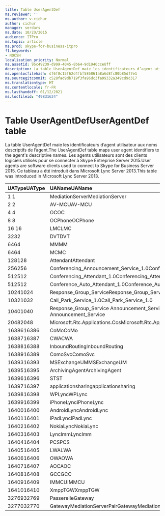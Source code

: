 ```yaml
---
title: Table UserAgentDef
ms.reviewer: ''
ms.author: v-cichur
author: cichur
manager: serdars
ms.date: 10/20/2015
audience: ITPro
ms.topic: article
ms.prod: skype-for-business-itpro
f1.keywords:
- NOCSH
localization_priority: Normal
ms.assetid: 96c49239-d999-4045-8b64-9d1940cce8ff
description: La table UserAgentDef maie les identificateurs d’agent utilisateur aux noms descriptifs de l’agent. Les agents utilisateurs sont des clients logiciels utilisés pour se connecter à Skype Entreprise Server 2015. Ce tableau a été introduit dans Microsoft Lync Server 2013.
ms.openlocfilehash: df6f0c15f62d4fbf586861a8a6d8fc80b85df7e1
ms.sourcegitcommit: c528fad9db719f3fa96dc3fa99332a349cd9d317
ms.translationtype: MT
ms.contentlocale: fr-FR
ms.lasthandoff: 01/12/2021
ms.locfileid: "49831624"
---
```

# <a name="useragentdef-table"></a><span data-ttu-id="6402b-105">Table UserAgentDef</span><span class="sxs-lookup"><span data-stu-id="6402b-105">UserAgentDef table</span></span>
 
<span data-ttu-id="6402b-106">La table UserAgentDef maie les identificateurs d’agent utilisateur aux noms descriptifs de l’agent.</span><span class="sxs-lookup"><span data-stu-id="6402b-106">The UserAgentDef table maps user agent identifiers to the agent's descriptive names.</span></span> <span data-ttu-id="6402b-107">Les agents utilisateurs sont des clients logiciels utilisés pour se connecter à Skype Entreprise Server 2015.</span><span class="sxs-lookup"><span data-stu-id="6402b-107">User agents are software clients used to connect to Skype for Business Server 2015.</span></span> <span data-ttu-id="6402b-108">Ce tableau a été introduit dans Microsoft Lync Server 2013.</span><span class="sxs-lookup"><span data-stu-id="6402b-108">This table was introduced in Microsoft Lync Server 2013.</span></span>
  
|<span data-ttu-id="6402b-109">**UAType**</span><span class="sxs-lookup"><span data-stu-id="6402b-109">**UAType**</span></span>|<span data-ttu-id="6402b-110">**UAName**</span><span class="sxs-lookup"><span data-stu-id="6402b-110">**UAName**</span></span>|<span data-ttu-id="6402b-111">**UACategory**</span><span class="sxs-lookup"><span data-stu-id="6402b-111">**UACategory**</span></span>|
|:-----|:-----|:-----|
|<span data-ttu-id="6402b-112">1 </span><span class="sxs-lookup"><span data-stu-id="6402b-112">1</span></span>  <br/> |<span data-ttu-id="6402b-113">MediationServer</span><span class="sxs-lookup"><span data-stu-id="6402b-113">MediationServer</span></span>  <br/> |<span data-ttu-id="6402b-114">MediationServer</span><span class="sxs-lookup"><span data-stu-id="6402b-114">MediationServer</span></span>  <br/> |
|<span data-ttu-id="6402b-115">2 </span><span class="sxs-lookup"><span data-stu-id="6402b-115">2</span></span>  <br/> |<span data-ttu-id="6402b-116">AV-MCU</span><span class="sxs-lookup"><span data-stu-id="6402b-116">AV-MCU</span></span>  <br/> |<span data-ttu-id="6402b-117">AV-MCU</span><span class="sxs-lookup"><span data-stu-id="6402b-117">AV-MCU</span></span>  <br/> |
|<span data-ttu-id="6402b-118">4 </span><span class="sxs-lookup"><span data-stu-id="6402b-118">4</span></span>  <br/> |<span data-ttu-id="6402b-119">OC</span><span class="sxs-lookup"><span data-stu-id="6402b-119">OC</span></span>  <br/> |<span data-ttu-id="6402b-120">OC</span><span class="sxs-lookup"><span data-stu-id="6402b-120">OC</span></span>  <br/> |
|<span data-ttu-id="6402b-121">8 </span><span class="sxs-lookup"><span data-stu-id="6402b-121">8</span></span>  <br/> |<span data-ttu-id="6402b-122">OCPhone</span><span class="sxs-lookup"><span data-stu-id="6402b-122">OCPhone</span></span>  <br/> |<span data-ttu-id="6402b-123">OCPhone</span><span class="sxs-lookup"><span data-stu-id="6402b-123">OCPhone</span></span>  <br/> |
|<span data-ttu-id="6402b-124">16 </span><span class="sxs-lookup"><span data-stu-id="6402b-124">16</span></span>  <br/> |<span data-ttu-id="6402b-125">LMC</span><span class="sxs-lookup"><span data-stu-id="6402b-125">LMC</span></span>  <br/> |<span data-ttu-id="6402b-126">LMC</span><span class="sxs-lookup"><span data-stu-id="6402b-126">LMC</span></span>  <br/> |
|<span data-ttu-id="6402b-127">32</span><span class="sxs-lookup"><span data-stu-id="6402b-127">32</span></span>  <br/> |<span data-ttu-id="6402b-128">DVT</span><span class="sxs-lookup"><span data-stu-id="6402b-128">DVT</span></span>  <br/> |<span data-ttu-id="6402b-129">DVT</span><span class="sxs-lookup"><span data-stu-id="6402b-129">DVT</span></span>  <br/> |
|<span data-ttu-id="6402b-130">64</span><span class="sxs-lookup"><span data-stu-id="6402b-130">64</span></span>  <br/> |<span data-ttu-id="6402b-131">MM</span><span class="sxs-lookup"><span data-stu-id="6402b-131">MM</span></span>  <br/> |<span data-ttu-id="6402b-132">MM</span><span class="sxs-lookup"><span data-stu-id="6402b-132">MM</span></span>  <br/> |
|<span data-ttu-id="6402b-133">64</span><span class="sxs-lookup"><span data-stu-id="6402b-133">64</span></span>  <br/> |<span data-ttu-id="6402b-134">MC</span><span class="sxs-lookup"><span data-stu-id="6402b-134">MC</span></span>  <br/> |<span data-ttu-id="6402b-135">MM</span><span class="sxs-lookup"><span data-stu-id="6402b-135">MM</span></span>  <br/> |
|<span data-ttu-id="6402b-136">128</span><span class="sxs-lookup"><span data-stu-id="6402b-136">128</span></span>  <br/> |<span data-ttu-id="6402b-137">Attendant</span><span class="sxs-lookup"><span data-stu-id="6402b-137">Attendant</span></span>  <br/> |<span data-ttu-id="6402b-138">Attendant</span><span class="sxs-lookup"><span data-stu-id="6402b-138">Attendant</span></span>  <br/> |
|<span data-ttu-id="6402b-139">256</span><span class="sxs-lookup"><span data-stu-id="6402b-139">256</span></span>  <br/> |<span data-ttu-id="6402b-140">Conferencing_Announcement_Service_1.0</span><span class="sxs-lookup"><span data-stu-id="6402b-140">Conferencing_Announcement_Service_1.0</span></span>  <br/> |<span data-ttu-id="6402b-141">CAS</span><span class="sxs-lookup"><span data-stu-id="6402b-141">CAS</span></span>  <br/> |
|<span data-ttu-id="6402b-142">512</span><span class="sxs-lookup"><span data-stu-id="6402b-142">512</span></span>  <br/> |<span data-ttu-id="6402b-143">Conferencing_Attendant_1.0</span><span class="sxs-lookup"><span data-stu-id="6402b-143">Conferencing_Attendant_1.0</span></span>  <br/> |<span data-ttu-id="6402b-144">CAA</span><span class="sxs-lookup"><span data-stu-id="6402b-144">CAA</span></span>  <br/> |
|<span data-ttu-id="6402b-145">512</span><span class="sxs-lookup"><span data-stu-id="6402b-145">512</span></span>  <br/> |<span data-ttu-id="6402b-146">Conference_Auto_Attendant_1.0</span><span class="sxs-lookup"><span data-stu-id="6402b-146">Conference_Auto_Attendant_1.0</span></span>  <br/> |<span data-ttu-id="6402b-147">CAA</span><span class="sxs-lookup"><span data-stu-id="6402b-147">CAA</span></span>  <br/> |
|<span data-ttu-id="6402b-148">1024</span><span class="sxs-lookup"><span data-stu-id="6402b-148">1024</span></span>  <br/> |<span data-ttu-id="6402b-149">Response_Group_Service</span><span class="sxs-lookup"><span data-stu-id="6402b-149">Response_Group_Service</span></span>  <br/> |<span data-ttu-id="6402b-150">RGS</span><span class="sxs-lookup"><span data-stu-id="6402b-150">RGS</span></span>  <br/> |
|<span data-ttu-id="6402b-151">1032</span><span class="sxs-lookup"><span data-stu-id="6402b-151">1032</span></span>  <br/> |<span data-ttu-id="6402b-152">Call_Park_Service_1.0</span><span class="sxs-lookup"><span data-stu-id="6402b-152">Call_Park_Service_1.0</span></span>  <br/> |<span data-ttu-id="6402b-153">CPS</span><span class="sxs-lookup"><span data-stu-id="6402b-153">CPS</span></span>  <br/> |
|<span data-ttu-id="6402b-154">1040</span><span class="sxs-lookup"><span data-stu-id="6402b-154">1040</span></span>  <br/> |<span data-ttu-id="6402b-155">Response_Group_Service Announcement_Service</span><span class="sxs-lookup"><span data-stu-id="6402b-155">Response_Group_Service Announcement_Service</span></span>  <br/> |<span data-ttu-id="6402b-156">AS</span><span class="sxs-lookup"><span data-stu-id="6402b-156">AS</span></span>  <br/> |
|<span data-ttu-id="6402b-157">2048</span><span class="sxs-lookup"><span data-stu-id="6402b-157">2048</span></span>  <br/> |<span data-ttu-id="6402b-158">Microsoft.Rtc.Applications.Ccs</span><span class="sxs-lookup"><span data-stu-id="6402b-158">Microsoft.Rtc.Applications.Ccs</span></span>  <br/> |<span data-ttu-id="6402b-159">CCS</span><span class="sxs-lookup"><span data-stu-id="6402b-159">CCS</span></span>  <br/> |
|<span data-ttu-id="6402b-160">16386</span><span class="sxs-lookup"><span data-stu-id="6402b-160">16386</span></span>  <br/> |<span data-ttu-id="6402b-161">CoMo</span><span class="sxs-lookup"><span data-stu-id="6402b-161">CoMo</span></span>  <br/> |<span data-ttu-id="6402b-162">CoMo</span><span class="sxs-lookup"><span data-stu-id="6402b-162">CoMo</span></span>  <br/> |
|<span data-ttu-id="6402b-163">16387</span><span class="sxs-lookup"><span data-stu-id="6402b-163">16387</span></span>  <br/> |<span data-ttu-id="6402b-164">CWA</span><span class="sxs-lookup"><span data-stu-id="6402b-164">CWA</span></span>  <br/> |<span data-ttu-id="6402b-165">CWA</span><span class="sxs-lookup"><span data-stu-id="6402b-165">CWA</span></span>  <br/> |
|<span data-ttu-id="6402b-166">16388</span><span class="sxs-lookup"><span data-stu-id="6402b-166">16388</span></span>  <br/> |<span data-ttu-id="6402b-167">InboundRouting</span><span class="sxs-lookup"><span data-stu-id="6402b-167">InboundRouting</span></span>  <br/> |<span data-ttu-id="6402b-168">InboundRouting</span><span class="sxs-lookup"><span data-stu-id="6402b-168">InboundRouting</span></span>  <br/> |
|<span data-ttu-id="6402b-169">16389</span><span class="sxs-lookup"><span data-stu-id="6402b-169">16389</span></span>  <br/> |<span data-ttu-id="6402b-170">ComoSvc</span><span class="sxs-lookup"><span data-stu-id="6402b-170">ComoSvc</span></span>  <br/> |<span data-ttu-id="6402b-171">ComoSvc</span><span class="sxs-lookup"><span data-stu-id="6402b-171">ComoSvc</span></span>  <br/> |
|<span data-ttu-id="6402b-172">16393</span><span class="sxs-lookup"><span data-stu-id="6402b-172">16393</span></span>  <br/> |<span data-ttu-id="6402b-173">MSExchangeUM</span><span class="sxs-lookup"><span data-stu-id="6402b-173">MSExchangeUM</span></span>  <br/> |<span data-ttu-id="6402b-174">ExUM</span><span class="sxs-lookup"><span data-stu-id="6402b-174">ExUM</span></span>  <br/> |
|<span data-ttu-id="6402b-175">16395</span><span class="sxs-lookup"><span data-stu-id="6402b-175">16395</span></span>  <br/> |<span data-ttu-id="6402b-176">ArchivingAgent</span><span class="sxs-lookup"><span data-stu-id="6402b-176">ArchivingAgent</span></span>  <br/> |<span data-ttu-id="6402b-177">ARCHAGENT</span><span class="sxs-lookup"><span data-stu-id="6402b-177">ARCHAGENT</span></span>  <br/> |
|<span data-ttu-id="6402b-178">16396</span><span class="sxs-lookup"><span data-stu-id="6402b-178">16396</span></span>  <br/> |<span data-ttu-id="6402b-179">ST</span><span class="sxs-lookup"><span data-stu-id="6402b-179">ST</span></span>  <br/> |<span data-ttu-id="6402b-180">ST</span><span class="sxs-lookup"><span data-stu-id="6402b-180">ST</span></span>  <br/> |
|<span data-ttu-id="6402b-181">16397</span><span class="sxs-lookup"><span data-stu-id="6402b-181">16397</span></span>  <br/> |<span data-ttu-id="6402b-182">applicationsharing</span><span class="sxs-lookup"><span data-stu-id="6402b-182">applicationsharing</span></span>  <br/> |<span data-ttu-id="6402b-183">ASMCU</span><span class="sxs-lookup"><span data-stu-id="6402b-183">ASMCU</span></span>  <br/> |
|<span data-ttu-id="6402b-184">16398</span><span class="sxs-lookup"><span data-stu-id="6402b-184">16398</span></span>  <br/> |<span data-ttu-id="6402b-185">WPLync</span><span class="sxs-lookup"><span data-stu-id="6402b-185">WPLync</span></span>  <br/> |<span data-ttu-id="6402b-186">WPLync</span><span class="sxs-lookup"><span data-stu-id="6402b-186">WPLync</span></span>  <br/> |
|<span data-ttu-id="6402b-187">16399</span><span class="sxs-lookup"><span data-stu-id="6402b-187">16399</span></span>  <br/> |<span data-ttu-id="6402b-188">iPhoneLync</span><span class="sxs-lookup"><span data-stu-id="6402b-188">iPhoneLync</span></span>  <br/> |<span data-ttu-id="6402b-189">iPhoneLync</span><span class="sxs-lookup"><span data-stu-id="6402b-189">iPhoneLync</span></span>  <br/> |
|<span data-ttu-id="6402b-190">16400</span><span class="sxs-lookup"><span data-stu-id="6402b-190">16400</span></span>  <br/> |<span data-ttu-id="6402b-191">AndroidLync</span><span class="sxs-lookup"><span data-stu-id="6402b-191">AndroidLync</span></span>  <br/> |<span data-ttu-id="6402b-192">AndroidLync</span><span class="sxs-lookup"><span data-stu-id="6402b-192">AndroidLync</span></span>  <br/> |
|<span data-ttu-id="6402b-193">16401</span><span class="sxs-lookup"><span data-stu-id="6402b-193">16401</span></span>  <br/> |<span data-ttu-id="6402b-194">iPadLync</span><span class="sxs-lookup"><span data-stu-id="6402b-194">iPadLync</span></span>  <br/> |<span data-ttu-id="6402b-195">iPadLync</span><span class="sxs-lookup"><span data-stu-id="6402b-195">iPadLync</span></span>  <br/> |
|<span data-ttu-id="6402b-196">16402</span><span class="sxs-lookup"><span data-stu-id="6402b-196">16402</span></span>  <br/> |<span data-ttu-id="6402b-197">NokiaLync</span><span class="sxs-lookup"><span data-stu-id="6402b-197">NokiaLync</span></span>  <br/> |<span data-ttu-id="6402b-198">NokiaLync</span><span class="sxs-lookup"><span data-stu-id="6402b-198">NokiaLync</span></span>  <br/> |
|<span data-ttu-id="6402b-199">16403</span><span class="sxs-lookup"><span data-stu-id="6402b-199">16403</span></span>  <br/> |<span data-ttu-id="6402b-200">LyncImm</span><span class="sxs-lookup"><span data-stu-id="6402b-200">LyncImm</span></span>  <br/> |<span data-ttu-id="6402b-201">LyncImm</span><span class="sxs-lookup"><span data-stu-id="6402b-201">LyncImm</span></span>  <br/> |
|<span data-ttu-id="6402b-202">16404</span><span class="sxs-lookup"><span data-stu-id="6402b-202">16404</span></span>  <br/> |<span data-ttu-id="6402b-203">PCS</span><span class="sxs-lookup"><span data-stu-id="6402b-203">PCS</span></span>  <br/> |<span data-ttu-id="6402b-204">PCS</span><span class="sxs-lookup"><span data-stu-id="6402b-204">PCS</span></span>  <br/> |
|<span data-ttu-id="6402b-205">16405</span><span class="sxs-lookup"><span data-stu-id="6402b-205">16405</span></span>  <br/> |<span data-ttu-id="6402b-206">LWA</span><span class="sxs-lookup"><span data-stu-id="6402b-206">LWA</span></span>  <br/> |<span data-ttu-id="6402b-207">LWA</span><span class="sxs-lookup"><span data-stu-id="6402b-207">LWA</span></span>  <br/> |
|<span data-ttu-id="6402b-208">16406</span><span class="sxs-lookup"><span data-stu-id="6402b-208">16406</span></span>  <br/> |<span data-ttu-id="6402b-209">OWA</span><span class="sxs-lookup"><span data-stu-id="6402b-209">OWA</span></span>  <br/> |<span data-ttu-id="6402b-210">OWA</span><span class="sxs-lookup"><span data-stu-id="6402b-210">OWA</span></span>  <br/> |
|<span data-ttu-id="6402b-211">16407</span><span class="sxs-lookup"><span data-stu-id="6402b-211">16407</span></span>  <br/> |<span data-ttu-id="6402b-212">AOC</span><span class="sxs-lookup"><span data-stu-id="6402b-212">AOC</span></span>  <br/> |<span data-ttu-id="6402b-213">AOC</span><span class="sxs-lookup"><span data-stu-id="6402b-213">AOC</span></span>  <br/> |
|<span data-ttu-id="6402b-214">16408</span><span class="sxs-lookup"><span data-stu-id="6402b-214">16408</span></span>  <br/> |<span data-ttu-id="6402b-215">GCC</span><span class="sxs-lookup"><span data-stu-id="6402b-215">GCC</span></span>  <br/> |<span data-ttu-id="6402b-216">GCC</span><span class="sxs-lookup"><span data-stu-id="6402b-216">GCC</span></span>  <br/> |
|<span data-ttu-id="6402b-217">16409</span><span class="sxs-lookup"><span data-stu-id="6402b-217">16409</span></span>  <br/> |<span data-ttu-id="6402b-218">IMMCU</span><span class="sxs-lookup"><span data-stu-id="6402b-218">IMMCU</span></span>  <br/> |<span data-ttu-id="6402b-219">IMMCU</span><span class="sxs-lookup"><span data-stu-id="6402b-219">IMMCU</span></span>  <br/> |
|<span data-ttu-id="6402b-220">16410</span><span class="sxs-lookup"><span data-stu-id="6402b-220">16410</span></span>  <br/> |<span data-ttu-id="6402b-221">XmppTGW</span><span class="sxs-lookup"><span data-stu-id="6402b-221">XmppTGW</span></span>  <br/> |<span data-ttu-id="6402b-222">XmppGateway</span><span class="sxs-lookup"><span data-stu-id="6402b-222">XmppGateway</span></span>  <br/> |
|<span data-ttu-id="6402b-223">32769</span><span class="sxs-lookup"><span data-stu-id="6402b-223">32769</span></span>  <br/> |<span data-ttu-id="6402b-224">Passerelle</span><span class="sxs-lookup"><span data-stu-id="6402b-224">Gateway</span></span>  <br/> |<span data-ttu-id="6402b-225">Passerelle</span><span class="sxs-lookup"><span data-stu-id="6402b-225">Gateway</span></span>  <br/> |
|<span data-ttu-id="6402b-226">32770</span><span class="sxs-lookup"><span data-stu-id="6402b-226">32770</span></span>  <br/> |<span data-ttu-id="6402b-227">GatewayMediationServerPair</span><span class="sxs-lookup"><span data-stu-id="6402b-227">GatewayMediationServerPair</span></span>  <br/> |<span data-ttu-id="6402b-228">GatewayMediationServerPair</span><span class="sxs-lookup"><span data-stu-id="6402b-228">GatewayMediationServerPair</span></span>  <br/> |
   

